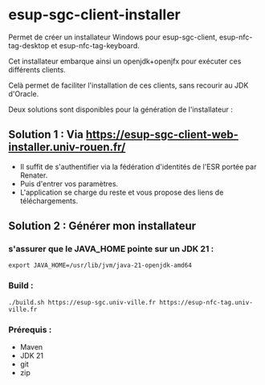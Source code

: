 # esup-sgc-client-installer
Permet de créer un installateur Windows pour esup-sgc-client, esup-nfc-tag-desktop et esup-nfc-tag-keyboard.

Cet installateur embarque ainsi un openjdk+openjfx pour exécuter ces différents clients.

Celà permet de faciliter l'installation de ces clients, sans recourir au JDK d'Oracle.

Deux solutions sont disponibles pour la génération de l'installateur :

## Solution 1 : Via https://esup-sgc-client-web-installer.univ-rouen.fr/

* Il suffit de s'authentifier via la fédération d'identités de l'ESR portée par Renater.
* Puis d'entrer vos paramètres.
* L'application se charge du reste et vous propose des liens de téléchargements.

## Solution 2 : Générer mon installateur

### s'assurer que le JAVA_HOME pointe sur un JDK 21 :
```
export JAVA_HOME=/usr/lib/jvm/java-21-openjdk-amd64
```

### Build :
```
./build.sh https://esup-sgc.univ-ville.fr https://esup-nfc-tag.univ-ville.fr
```

### Prérequis :
* Maven
* JDK 21
* git
* zip
